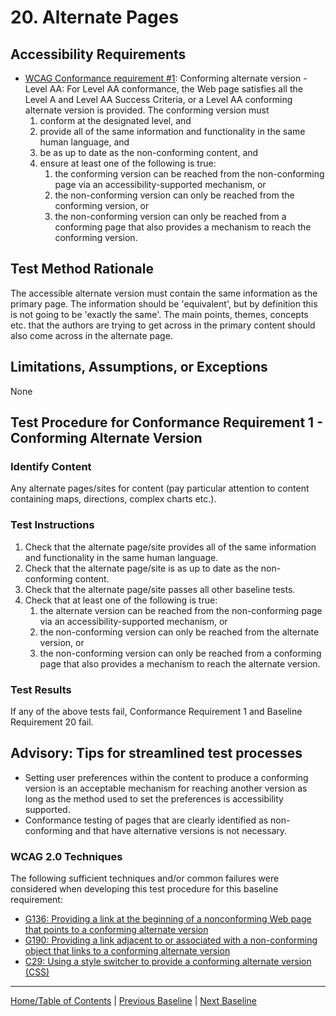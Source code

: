 # 20. Alternate Pages
## Accessibility Requirements
* [WCAG Conformance requirement #1](https://www.w3.org/TR/UNDERSTANDING-WCAG20/conformance.html#uc-conforming-alt-versions-head): Conforming alternate version - Level AA: For Level AA conformance, the Web page satisfies all the Level A and Level AA Success Criteria, or a Level AA conforming alternate version is provided. The conforming version must
   1. conform at the designated level, and
   1. provide all of the same information and functionality in the same human language, and
   1. be as up to date as the non-conforming content, and
   1. ensure at least one of the following is true:
      1. the conforming version can be reached from the non-conforming page via an accessibility-supported mechanism, or
      1. the non-conforming version can only be reached from the conforming version, or
      1. the non-conforming version can only be reached from a conforming page that also provides a mechanism to reach the conforming version.
      
## Test Method Rationale
The accessible alternate version must contain the same information as the primary page. The information should be 'equivalent', but by definition this is not going to be 'exactly the same'. The main points, themes, concepts etc. that the authors are trying to get across in the primary content should also come across in the alternate page.

## Limitations, Assumptions, or Exceptions
None

## Test Procedure for Conformance Requirement 1 - Conforming Alternate Version
### Identify Content
Any alternate pages/sites for content (pay particular attention to content containing maps, directions, complex charts etc.).

### Test Instructions
1. Check that the alternate page/site provides all of the same information and functionality in the same human language.
1. Check that the alternate page/site is as up to date as the non-conforming content.
1. Check that the alternate page/site passes all other baseline tests.
1. Check that at least one of the following is true:
    1. the alternate version can be reached from the non-conforming page via an accessibility-supported mechanism, or
    1. the non-conforming version can only be reached from the alternate version, or
    1. the non-conforming version can only be reached from a conforming page that also provides a mechanism to reach the alternate version.

### Test Results
If any of the above tests fail, Conformance Requirement 1 and Baseline Requirement 20 fail.

## Advisory: Tips for streamlined test processes
* Setting user preferences within the content to produce a conforming version is an acceptable mechanism for reaching another version as long as the method used to set the preferences is accessibility supported.
* Conformance testing of pages that are clearly identified as non-conforming and that have alternative versions is not necessary.

### WCAG 2.0 Techniques
The following sufficient techniques and/or common failures were considered when developing this test procedure for this baseline requirement:
* [G136: Providing a link at the beginning of a nonconforming Web page that points to a conforming alternate version](http://www.w3.org/TR/2016/NOTE-WCAG20-TECHS-20161007/G136)
* [G190: Providing a link adjacent to or associated with a non-conforming object that links to a conforming alternate version](http://www.w3.org/TR/2016/NOTE-WCAG20-TECHS-20161007/G190)
* [C29: Using a style switcher to provide a conforming alternate version (CSS)](http://www.w3.org/TR/2016/NOTE-WCAG20-TECHS-20161007/C29)

----------------------------------------
[Home/Table of Contents](index.md) | [Previous Baseline](19Frames.md) | [Next Baseline](21TimedEvents.md)
